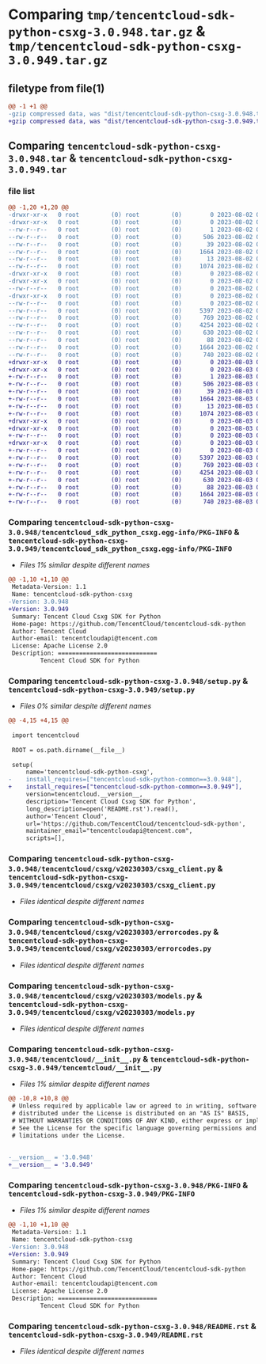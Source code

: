 # Comparing `tmp/tencentcloud-sdk-python-csxg-3.0.948.tar.gz` & `tmp/tencentcloud-sdk-python-csxg-3.0.949.tar.gz`

## filetype from file(1)

```diff
@@ -1 +1 @@
-gzip compressed data, was "dist/tencentcloud-sdk-python-csxg-3.0.948.tar", last modified: Wed Aug  2 00:27:25 2023, max compression
+gzip compressed data, was "dist/tencentcloud-sdk-python-csxg-3.0.949.tar", last modified: Thu Aug  3 00:23:50 2023, max compression
```

## Comparing `tencentcloud-sdk-python-csxg-3.0.948.tar` & `tencentcloud-sdk-python-csxg-3.0.949.tar`

### file list

```diff
@@ -1,20 +1,20 @@
-drwxr-xr-x   0 root         (0) root         (0)        0 2023-08-02 00:27:25.000000 tencentcloud-sdk-python-csxg-3.0.948/
-drwxr-xr-x   0 root         (0) root         (0)        0 2023-08-02 00:27:25.000000 tencentcloud-sdk-python-csxg-3.0.948/tencentcloud_sdk_python_csxg.egg-info/
--rw-r--r--   0 root         (0) root         (0)        1 2023-08-02 00:27:25.000000 tencentcloud-sdk-python-csxg-3.0.948/tencentcloud_sdk_python_csxg.egg-info/dependency_links.txt
--rw-r--r--   0 root         (0) root         (0)      506 2023-08-02 00:27:25.000000 tencentcloud-sdk-python-csxg-3.0.948/tencentcloud_sdk_python_csxg.egg-info/SOURCES.txt
--rw-r--r--   0 root         (0) root         (0)       39 2023-08-02 00:27:25.000000 tencentcloud-sdk-python-csxg-3.0.948/tencentcloud_sdk_python_csxg.egg-info/requires.txt
--rw-r--r--   0 root         (0) root         (0)     1664 2023-08-02 00:27:25.000000 tencentcloud-sdk-python-csxg-3.0.948/tencentcloud_sdk_python_csxg.egg-info/PKG-INFO
--rw-r--r--   0 root         (0) root         (0)       13 2023-08-02 00:27:25.000000 tencentcloud-sdk-python-csxg-3.0.948/tencentcloud_sdk_python_csxg.egg-info/top_level.txt
--rw-r--r--   0 root         (0) root         (0)     1074 2023-08-02 00:27:25.000000 tencentcloud-sdk-python-csxg-3.0.948/setup.py
-drwxr-xr-x   0 root         (0) root         (0)        0 2023-08-02 00:27:25.000000 tencentcloud-sdk-python-csxg-3.0.948/tencentcloud/
-drwxr-xr-x   0 root         (0) root         (0)        0 2023-08-02 00:27:25.000000 tencentcloud-sdk-python-csxg-3.0.948/tencentcloud/csxg/
--rw-r--r--   0 root         (0) root         (0)        0 2023-08-02 00:27:25.000000 tencentcloud-sdk-python-csxg-3.0.948/tencentcloud/csxg/__init__.py
-drwxr-xr-x   0 root         (0) root         (0)        0 2023-08-02 00:27:25.000000 tencentcloud-sdk-python-csxg-3.0.948/tencentcloud/csxg/v20230303/
--rw-r--r--   0 root         (0) root         (0)        0 2023-08-02 00:27:25.000000 tencentcloud-sdk-python-csxg-3.0.948/tencentcloud/csxg/v20230303/__init__.py
--rw-r--r--   0 root         (0) root         (0)     5397 2023-08-02 00:27:25.000000 tencentcloud-sdk-python-csxg-3.0.948/tencentcloud/csxg/v20230303/csxg_client.py
--rw-r--r--   0 root         (0) root         (0)      769 2023-08-02 00:27:25.000000 tencentcloud-sdk-python-csxg-3.0.948/tencentcloud/csxg/v20230303/errorcodes.py
--rw-r--r--   0 root         (0) root         (0)     4254 2023-08-02 00:27:25.000000 tencentcloud-sdk-python-csxg-3.0.948/tencentcloud/csxg/v20230303/models.py
--rw-r--r--   0 root         (0) root         (0)      630 2023-08-02 00:27:25.000000 tencentcloud-sdk-python-csxg-3.0.948/tencentcloud/__init__.py
--rw-r--r--   0 root         (0) root         (0)       88 2023-08-02 00:27:25.000000 tencentcloud-sdk-python-csxg-3.0.948/setup.cfg
--rw-r--r--   0 root         (0) root         (0)     1664 2023-08-02 00:27:25.000000 tencentcloud-sdk-python-csxg-3.0.948/PKG-INFO
--rw-r--r--   0 root         (0) root         (0)      740 2023-08-02 00:27:25.000000 tencentcloud-sdk-python-csxg-3.0.948/README.rst
+drwxr-xr-x   0 root         (0) root         (0)        0 2023-08-03 00:23:50.000000 tencentcloud-sdk-python-csxg-3.0.949/
+drwxr-xr-x   0 root         (0) root         (0)        0 2023-08-03 00:23:50.000000 tencentcloud-sdk-python-csxg-3.0.949/tencentcloud_sdk_python_csxg.egg-info/
+-rw-r--r--   0 root         (0) root         (0)        1 2023-08-03 00:23:50.000000 tencentcloud-sdk-python-csxg-3.0.949/tencentcloud_sdk_python_csxg.egg-info/dependency_links.txt
+-rw-r--r--   0 root         (0) root         (0)      506 2023-08-03 00:23:50.000000 tencentcloud-sdk-python-csxg-3.0.949/tencentcloud_sdk_python_csxg.egg-info/SOURCES.txt
+-rw-r--r--   0 root         (0) root         (0)       39 2023-08-03 00:23:50.000000 tencentcloud-sdk-python-csxg-3.0.949/tencentcloud_sdk_python_csxg.egg-info/requires.txt
+-rw-r--r--   0 root         (0) root         (0)     1664 2023-08-03 00:23:50.000000 tencentcloud-sdk-python-csxg-3.0.949/tencentcloud_sdk_python_csxg.egg-info/PKG-INFO
+-rw-r--r--   0 root         (0) root         (0)       13 2023-08-03 00:23:50.000000 tencentcloud-sdk-python-csxg-3.0.949/tencentcloud_sdk_python_csxg.egg-info/top_level.txt
+-rw-r--r--   0 root         (0) root         (0)     1074 2023-08-03 00:23:50.000000 tencentcloud-sdk-python-csxg-3.0.949/setup.py
+drwxr-xr-x   0 root         (0) root         (0)        0 2023-08-03 00:23:50.000000 tencentcloud-sdk-python-csxg-3.0.949/tencentcloud/
+drwxr-xr-x   0 root         (0) root         (0)        0 2023-08-03 00:23:50.000000 tencentcloud-sdk-python-csxg-3.0.949/tencentcloud/csxg/
+-rw-r--r--   0 root         (0) root         (0)        0 2023-08-03 00:23:50.000000 tencentcloud-sdk-python-csxg-3.0.949/tencentcloud/csxg/__init__.py
+drwxr-xr-x   0 root         (0) root         (0)        0 2023-08-03 00:23:50.000000 tencentcloud-sdk-python-csxg-3.0.949/tencentcloud/csxg/v20230303/
+-rw-r--r--   0 root         (0) root         (0)        0 2023-08-03 00:23:50.000000 tencentcloud-sdk-python-csxg-3.0.949/tencentcloud/csxg/v20230303/__init__.py
+-rw-r--r--   0 root         (0) root         (0)     5397 2023-08-03 00:23:50.000000 tencentcloud-sdk-python-csxg-3.0.949/tencentcloud/csxg/v20230303/csxg_client.py
+-rw-r--r--   0 root         (0) root         (0)      769 2023-08-03 00:23:50.000000 tencentcloud-sdk-python-csxg-3.0.949/tencentcloud/csxg/v20230303/errorcodes.py
+-rw-r--r--   0 root         (0) root         (0)     4254 2023-08-03 00:23:50.000000 tencentcloud-sdk-python-csxg-3.0.949/tencentcloud/csxg/v20230303/models.py
+-rw-r--r--   0 root         (0) root         (0)      630 2023-08-03 00:23:50.000000 tencentcloud-sdk-python-csxg-3.0.949/tencentcloud/__init__.py
+-rw-r--r--   0 root         (0) root         (0)       88 2023-08-03 00:23:50.000000 tencentcloud-sdk-python-csxg-3.0.949/setup.cfg
+-rw-r--r--   0 root         (0) root         (0)     1664 2023-08-03 00:23:50.000000 tencentcloud-sdk-python-csxg-3.0.949/PKG-INFO
+-rw-r--r--   0 root         (0) root         (0)      740 2023-08-03 00:23:50.000000 tencentcloud-sdk-python-csxg-3.0.949/README.rst
```

### Comparing `tencentcloud-sdk-python-csxg-3.0.948/tencentcloud_sdk_python_csxg.egg-info/PKG-INFO` & `tencentcloud-sdk-python-csxg-3.0.949/tencentcloud_sdk_python_csxg.egg-info/PKG-INFO`

 * *Files 1% similar despite different names*

```diff
@@ -1,10 +1,10 @@
 Metadata-Version: 1.1
 Name: tencentcloud-sdk-python-csxg
-Version: 3.0.948
+Version: 3.0.949
 Summary: Tencent Cloud Csxg SDK for Python
 Home-page: https://github.com/TencentCloud/tencentcloud-sdk-python
 Author: Tencent Cloud
 Author-email: tencentcloudapi@tencent.com
 License: Apache License 2.0
 Description: ============================
         Tencent Cloud SDK for Python
```

### Comparing `tencentcloud-sdk-python-csxg-3.0.948/setup.py` & `tencentcloud-sdk-python-csxg-3.0.949/setup.py`

 * *Files 0% similar despite different names*

```diff
@@ -4,15 +4,15 @@
 
 import tencentcloud
 
 ROOT = os.path.dirname(__file__)
 
 setup(
     name='tencentcloud-sdk-python-csxg',
-    install_requires=["tencentcloud-sdk-python-common==3.0.948"],
+    install_requires=["tencentcloud-sdk-python-common==3.0.949"],
     version=tencentcloud.__version__,
     description='Tencent Cloud Csxg SDK for Python',
     long_description=open('README.rst').read(),
     author='Tencent Cloud',
     url='https://github.com/TencentCloud/tencentcloud-sdk-python',
     maintainer_email="tencentcloudapi@tencent.com",
     scripts=[],
```

### Comparing `tencentcloud-sdk-python-csxg-3.0.948/tencentcloud/csxg/v20230303/csxg_client.py` & `tencentcloud-sdk-python-csxg-3.0.949/tencentcloud/csxg/v20230303/csxg_client.py`

 * *Files identical despite different names*

### Comparing `tencentcloud-sdk-python-csxg-3.0.948/tencentcloud/csxg/v20230303/errorcodes.py` & `tencentcloud-sdk-python-csxg-3.0.949/tencentcloud/csxg/v20230303/errorcodes.py`

 * *Files identical despite different names*

### Comparing `tencentcloud-sdk-python-csxg-3.0.948/tencentcloud/csxg/v20230303/models.py` & `tencentcloud-sdk-python-csxg-3.0.949/tencentcloud/csxg/v20230303/models.py`

 * *Files identical despite different names*

### Comparing `tencentcloud-sdk-python-csxg-3.0.948/tencentcloud/__init__.py` & `tencentcloud-sdk-python-csxg-3.0.949/tencentcloud/__init__.py`

 * *Files 1% similar despite different names*

```diff
@@ -10,8 +10,8 @@
 # Unless required by applicable law or agreed to in writing, software
 # distributed under the License is distributed on an "AS IS" BASIS,
 # WITHOUT WARRANTIES OR CONDITIONS OF ANY KIND, either express or implied.
 # See the License for the specific language governing permissions and
 # limitations under the License.
 
 
-__version__ = '3.0.948'
+__version__ = '3.0.949'
```

### Comparing `tencentcloud-sdk-python-csxg-3.0.948/PKG-INFO` & `tencentcloud-sdk-python-csxg-3.0.949/PKG-INFO`

 * *Files 1% similar despite different names*

```diff
@@ -1,10 +1,10 @@
 Metadata-Version: 1.1
 Name: tencentcloud-sdk-python-csxg
-Version: 3.0.948
+Version: 3.0.949
 Summary: Tencent Cloud Csxg SDK for Python
 Home-page: https://github.com/TencentCloud/tencentcloud-sdk-python
 Author: Tencent Cloud
 Author-email: tencentcloudapi@tencent.com
 License: Apache License 2.0
 Description: ============================
         Tencent Cloud SDK for Python
```

### Comparing `tencentcloud-sdk-python-csxg-3.0.948/README.rst` & `tencentcloud-sdk-python-csxg-3.0.949/README.rst`

 * *Files identical despite different names*

